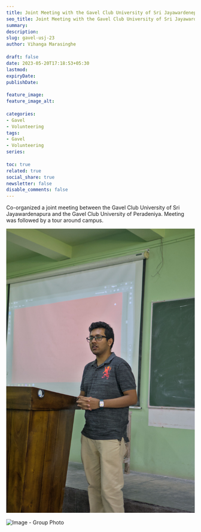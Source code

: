 ```yaml
---
title: Joint Meeting with the Gavel Club University of Sri Jayawardenepura
seo_title: Joint Meeting with the Gavel Club University of Sri Jayawardenepura
summary: 
description: 
slug: gavel-usj-23
author: Vihanga Marasinghe

draft: false
date: 2023-05-20T17:18:53+05:30
lastmod: 
expiryDate: 
publishDate: 

feature_image: 
feature_image_alt: 

categories:
- Gavel
- Volunteering
tags: 
- Gavel
- Volunteering
series:

toc: true
related: true
social_share: true
newsletter: false
disable_comments: false
---
```


Co-organized a joint meeting between the Gavel Club University of Sri Jayawardenapura and the Gavel Club University of Peradeniya.
Meeting was followed by a tour around campus.

![Image -Vihanga](img1.jpg)

![Image - Group Photo](img2.jpg)